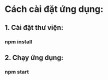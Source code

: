 # Cách cài đặt ứng dụng: 

## 1. Cài đặt thư viện:

### npm install

## 2. Chạy ứng dụng:

### npm start
